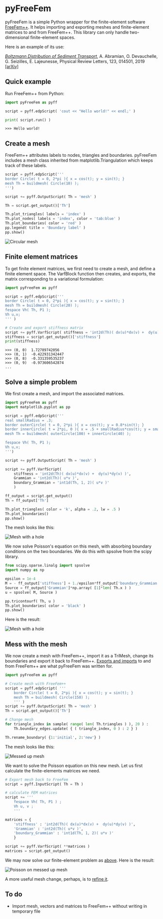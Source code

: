 # pyFreeFem

pyFreeFem is a simple Python wrapper for the finite-element software [FreeFem++](https://freefem.org/). It helps importing and exporting meshes and finite-element matrices to and from FreeFem++. This library can only handle two-dimensional finite-element spaces.

Here is an example of its use:

[*Boltzmann Distribution of Sediment Transport*](http://dx.doi.org/10.1103/PhysRevLett.123.014501), A. Abramian, O. Devauchelle, G. Seizilles, E. Lajeunesse, Physical Review Letters, 123, 014501, 2019 [[arXiv]](https://arxiv.org/pdf/1907.01880)

## Quick example

Run FreeFem++ from Python:

```python
import pyFreeFem as pyff

script = pyff.edpScript( 'cout << "Hello world!" << endl;' )

print( script.run() )
```
```console
>>> Hello world!
```

## Create a mesh

FreeFem++ attributes labels to nodes, triangles and boundaries. pyFreeFem includes a mesh class inherited from matplotlib.Triangulation which keeps track of these labels.

```Python
script = pyff.edpScript('''
border Circle( t = 0, 2*pi ){ x = cos(t); y = sin(t); }
mesh Th = buildmesh( Circle(10) );
''')

script += pyff.OutputScript( Th = 'mesh' )

Th = script.get_output()['Th']

Th.plot_triangles( labels = 'index' )
Th.plot_nodes( labels = 'index', color = 'tab:blue' )
Th.plot_boundaries( color = 'red' )
pp.legend( title = 'Boundary label' )
pp.show()
```
![Circular mesh](./figures/create_mesh.svg)

## Finite element matrices

To get finite element matrices, we first need to create a mesh, and define a finite element space. The VarfBlock function then creates, and exports, the matrix corresponding to a variational formulation:

```python
import pyFreeFem as pyff

script = pyff.edpScript('''
border Circle( t = 0, 2*pi ){ x = cos(t); y = sin(t); }
mesh Th = buildmesh( Circle(20) );
fespace Vh( Th, P1 );
Vh u,v;
''' )

# Create and export stiffness matrix
script += pyff.VarfScript( stiffness = 'int2d(Th)( dx(u)*dx(v) +  dy(u)*dy(v) )')
stiffness = script.get_output()['stiffness']
print(stiffness)
```

```console
>>> (0, 0)	1.72789742056
>>> (0, 1)	-0.422931342447
>>> (0, 8)	-0.331359535237
>>> (0, 9)	-0.973606542874
...
```

## Solve a simple problem

We first create a mesh, and import the associated matrices.

```python
import pyFreeFem as pyff
import matplotlib.pyplot as pp

script = pyff.edpScript('''
real smallRadius = .3;
border outerCircle( t = 0, 2*pi ){ x = cos(t); y = 0.8*sin(t); }
border innerCircle( t = 2*pi, 0 ){ x = .5 + smallRadius*cos(t); y = smallRadius*sin(t); }
mesh Th = buildmesh( outerCircle(100) + innerCircle(40) );

fespace Vh( Th, P1 );
Vh u,v;
''')

script += pyff.OutputScript( Th = 'mesh' )

script += pyff.VarfScript(
    stiffness = 'int2d(Th)( dx(u)*dx(v) +  dy(u)*dy(v) )',
    Grammian = 'int2d(Th)( u*v )',
    boundary_Grammian = 'int1d(Th, 1, 2)( u*v )'
    )

ff_output = script.get_output()
Th = ff_output['Th']

Th.plot_triangles( color = 'k', alpha = .2, lw = .5 )
Th.plot_boundaries()
pp.show()
```
The mesh looks like this:

![Mesh with a hole](./figures/solve.svg)

We now solve Poisson's equation on this mesh, with absorbing boundary conditions on the two boundaries. We do this with spsolve from the scipy library.

```python
from scipy.sparse.linalg import spsolve
import numpy as np

epsilon = 1e-4
M = - ff_output['stiffness'] + 1./epsilon*ff_output['boundary_Grammian']
Source = ff_output['Grammian']*np.array( [1]*len( Th.x ) )
u = spsolve( M, Source )

pp.tricontourf( Th, u )
Th.plot_boundaries( color = 'black' )
pp.show()
```
Here is the result:

![Mesh with a hole](./figures/solve_2.svg)

## Mess with the mesh

We now create a mesh with FreeFem++, import it as a TriMesh, change its boundaries and export it back to FreeFem++. [Exports and imports](./documentation/IO.md) to and from FreeFem++ are what pyFreeFem was written for.
```python
import pyFreeFem as pyff

# Create mesh with FreeFem++
script = pyff.edpScript( '''
    border Circle( t = 0, 2*pi ){ x = cos(t); y = sin(t); }
    mesh Th = buildmesh( Circle(150) );
    ''' )
script += pyff.OutputScript( Th = 'mesh' )
Th = script.get_output()['Th']

# Change mesh
for triangle_index in sample( range( len( Th.triangles ) ), 20 ) :
    Th.boundary_edges.update( { ( triangle_index, 0 ) : 2 } )

Th.rename_boundary( {1:'initial', 2:'new'} )
```
The mesh looks like this:

![Messed up mesh](./figures/mesh_IO_mesh.svg)

We want to solve the Poisson equation on this new mesh. Let us first calculate the finite-elements matrices we need.

```python
# Export mesh back to FreeFem
script = pyff.InputScript( Th = Th )

# calculate FEM matrices
script += '''
    fespace Vh( Th, P1 ) ;
    Vh u, v ;
    '''

matrices = {
    'stiffness' : 'int2d(Th)( dx(u)*dx(v) +  dy(u)*dy(v) )',
    'Grammian' : 'int2d(Th)( u*v )',
    'boundary_Grammian' : 'int1d(Th, 1, 2)( u*v )'
    }

script += pyff.VarfScript( **matrices )
matrices = script.get_output()
```
We may now solve our finite-element problem as [above](#solve-a-simple-problem). Here is the result:

![Poisson on messed up mesh](./figures/mesh_IO_field.svg)

A more useful mesh change, perhaps, is to [refine it](./documentation/adaptmesh.md).

## To do

- Import mesh, vectors and matrices to FreeFem++ without writing in temporary file
